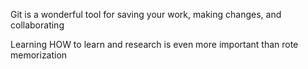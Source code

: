 Git is a wonderful tool for saving your work, making changes, and
collaborating

Learning HOW to learn and research is even more important than
rote memorization
